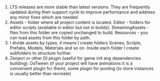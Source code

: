 1. LTS releases are more stable than latest versions. They are frequently updated during their support cycle to improve performance and address any minor fixes which are needed.
2. Assets - folder where all project content is located. Editor - folders for editor scripts (available in editor but not in builds). StreamingAssets - files from this folder are copied unchanged to build. Resources - you can load assets from this folder by path.
3. I divide assets by types, it means I create folders Scenes, Scripts, Prefabs, Models, Materials and so on. Inside each folder I create subfolders to structure further.
4. Zenject or other DI plugin (useful for game init ang dependencies building); DoTween (if your project will have animations it is a convenient plugin for them); some plugin for pooling (to store instances is usually better than recreate)